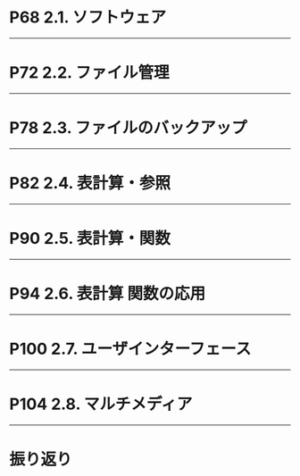 
# P68 2.1. ソフトウェア

---

# P72 2.2. ファイル管理

---

# P78 2.3. ファイルのバックアップ
---

# P82 2.4. 表計算・参照

---

# P90 2.5. 表計算・関数

---

# P94 2.6. 表計算 関数の応用

---

# P100 2.7. ユーザインターフェース

---

# P104 2.8. マルチメディア

---

# 振り返り
